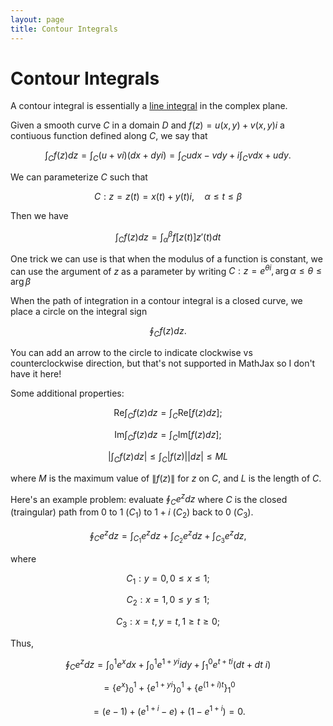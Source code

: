 ```yaml
---
layout: page
title: Contour Integrals
---
```


# Contour Integrals

A contour integral is essentially a [line integral](../calculus/line-integrals.html) in the complex plane.

Given a smooth curve $C$ in a domain $D$ and $f(z) = u(x,y) + v(x,y)i$ a contiuous function defined along $C$, we say that

$$ \int_{C} f(z) dz = \int_C (u+vi)(dx + dyi) = \int_C u dx - vdy + i \int_C vdx + u dy. $$

We can parameterize $C$ such that

$$ C : z = z(t) = x(t) + y(t)i, \quad \alpha \le t \le \beta $$

Then we have 

$$ \int_C f(z) dz = \int_\alpha^\beta f[z(t)]z'(t) dt $$

One trick we can use is that when the modulus of a function is constant, we can use the argument of $z$ as a parameter by writing $C: z = e^{\theta i}, \arg{\alpha} \le \theta \le \arg{\beta}$

When the path of integration in a contour integral is a closed curve, we place a circle on the integral sign

$$ \oint_C f(z) dz. $$

You can add an arrow to the circle to indicate clockwise vs counterclockwise direction, but that's not supported in MathJax so I don't have it here!

Some additional properties:

$$ \text{Re} \int_C f(z) dz = \int_C \text{Re}[f(z)dz]; $$


$$ \text{Im} \int_C f(z) dz = \int_C \text{Im}[f(z)dz]; $$

$$ \left | \int_C f(z) dz \right | \le \int_C |f(z)||dz| \le ML $$

where $M$ is the maximum value of $\|f(z)\|$ for $z$ on $C$, and $L$ is the length of $C$.

Here's an example problem: evaluate $\oint_C e^z dz$ where $C$ is the closed (traingular) path from $0$ to $1$ ($C_1$) to $1 + i$ ($C_2$) back to $0$ ($C_3$).

$$ \oint_C e^z dz = \int_{C_1} e^z dz + \int_{C_2} e^z dz + \int_{C_3} e^z dz, $$

where

$$ C_1: y = 0, 0 \le x \le 1; $$

$$ C_2: x = 1, 0 \le y \le 1; $$

$$ C_3: x = t, y = t, 1 \ge t \ge 0; $$

Thus,

$$ \oint_C e^z dz = \int_0^1 e^x dx + \int_0^1 e^{1+yi}idy + \int_1^0 e^{t+ti} (dt +dt~i) $$

$$ = \left \{ e^x \right \}^1_0 + \left \{ e^{1+yi} \right \}^1_0 + \left \{ e^{(1+i)t} \right \}^0_1 $$ 


$$ = (e - 1) + (e^{1+i} -e) + (1 - e^{1 +i}) = 0. $$ 
